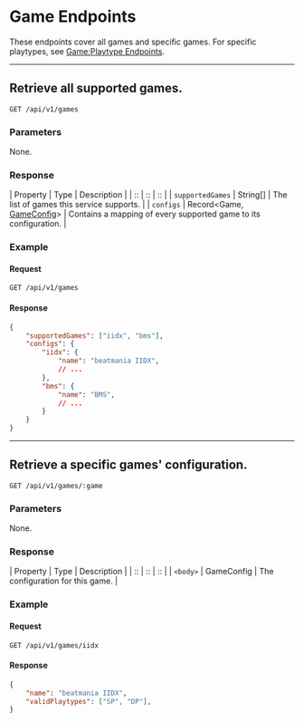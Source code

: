 # Game Endpoints

These endpoints cover all games and specific games. For
specific playtypes, see [Game:Playtype Endpoints](./gpt.md).

*****

## Retrieve all supported games.

`GET /api/v1/games`

### Parameters

None.

### Response

| Property | Type | Description |
| :: | :: | :: |
| `supportedGames` | String[] | The list of games this service supports. |
| `configs` | Record&lt;Game, [GameConfig](../../codebase/implementation-details/game-configuration.md)&gt; | Contains a mapping of every supported game to its configuration. |

### Example

#### Request
```
GET /api/v1/games
```

#### Response

```json
{
	"supportedGames": ["iidx", "bms"],
	"configs": {
		"iidx": {
			"name": "beatmania IIDX",
			// ...
		},
		"bms": {
			"name": "BMS",
			// ...
		}
	}
}
```

*****

## Retrieve a specific games' configuration.

`GET /api/v1/games/:game`

### Parameters

None.

### Response

| Property | Type | Description |
| :: | :: | :: |
| `<body>` | GameConfig | The configuration for this game. |

### Example

#### Request
```
GET /api/v1/games/iidx
```

#### Response

```json
{
	"name": "beatmania IIDX",
	"validPlaytypes": ["SP", "DP"],
}
```
